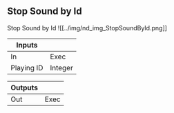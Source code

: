 ## Stop Sound by Id
Stop Sound by Id
![[../img/nd_img_StopSoundById.png]]

|Inputs||
|--|--|
| In | Exec |
| Playing ID | Integer |

|Outputs||
|--|--|
| Out | Exec |
